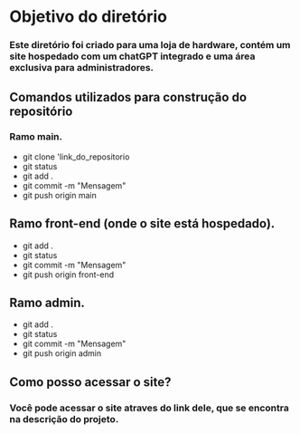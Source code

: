 # Objetivo do diretório
### Este diretório foi criado para uma loja de hardware, contém um site hospedado com um chatGPT integrado e uma área exclusiva para administradores.

## Comandos utilizados para construção do repositório

### Ramo main.
* git clone 'link_do_repositorio
* git status
* git add .
* git commit -m "Mensagem"
* git push origin main

## Ramo front-end (onde o site está hospedado).
* git add .
* git status
* git commit -m "Mensagem"
* git push origin front-end

## Ramo admin.
* git add .
* git status
* git commit -m "Mensagem"
* git push origin admin

## Como posso acessar o site?
### Você pode acessar o site atraves do link dele, que se encontra na descrição do projeto. 
